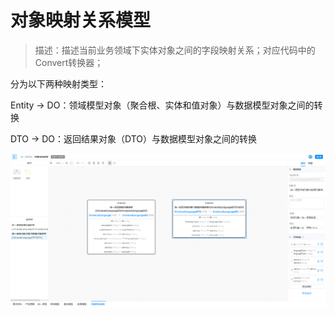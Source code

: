 # 对象映射关系模型

> 描述：描述当前业务领域下实体对象之间的字段映射关系；对应代码中的Convert转换器；

分为以下两种映射类型：

Entity → DO：领域模型对象（聚合根、实体和值对象）与数据模型对象之间的转换

DTO → DO：返回结果对象（DTO）与数据模型对象之间的转换

![](.对象映射关系模型_images/91fd263b.png)
